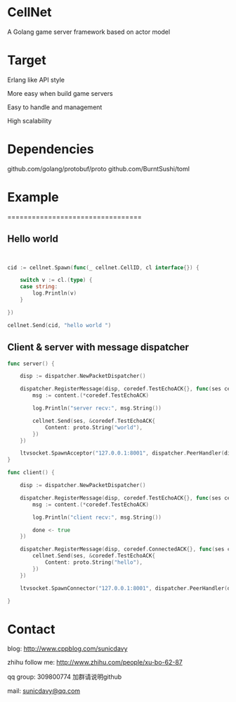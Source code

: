 # CellNet
A Golang game server framework based on actor model

# Target

Erlang like API style

More easy when build game servers

Easy to handle and management

High scalability

# Dependencies
github.com/golang/protobuf/proto
github.com/BurntSushi/toml

# Example
=================================
## Hello world
```go


cid := cellnet.Spawn(func(_ cellnet.CellID, cl interface{}) {

	switch v := cl.(type) {
	case string:
		log.Println(v)
	}

})

cellnet.Send(cid, "hello world ")


```

## Client & server with message dispatcher
```go
func server() {

	disp := dispatcher.NewPacketDispatcher()

	dispatcher.RegisterMessage(disp, coredef.TestEchoACK{}, func(ses cellnet.CellID, content interface{}) {
		msg := content.(*coredef.TestEchoACK)

		log.Println("server recv:", msg.String())

		cellnet.Send(ses, &coredef.TestEchoACK{
			Content: proto.String("world"),
		})
	})

	ltvsocket.SpawnAcceptor("127.0.0.1:8001", dispatcher.PeerHandler(disp))
}

func client() {

	disp := dispatcher.NewPacketDispatcher()

	dispatcher.RegisterMessage(disp, coredef.TestEchoACK{}, func(ses cellnet.CellID, content interface{}) {
		msg := content.(*coredef.TestEchoACK)

		log.Println("client recv:", msg.String())

		done <- true
	})

	dispatcher.RegisterMessage(disp, coredef.ConnectedACK{}, func(ses cellnet.CellID, content interface{}) {
		cellnet.Send(ses, &coredef.TestEchoACK{
			Content: proto.String("hello"),
		})
	})

	ltvsocket.SpawnConnector("127.0.0.1:8001", dispatcher.PeerHandler(disp))

}

```

# Contact 
blog: http://www.cppblog.com/sunicdavy

zhihu follow me: http://www.zhihu.com/people/xu-bo-62-87

qq group: 309800774 加群请说明github

mail: sunicdavy@qq.com

